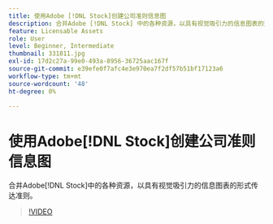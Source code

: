 ```yaml
---
title: 使用Adobe [!DNL Stock]创建公司准则信息图
description: 合并Adobe [!DNL Stock] 中的各种资源，以具有视觉吸引力的信息图表的形式传达准则
feature: Licensable Assets
role: User
level: Beginner, Intermediate
thumbnail: 331811.jpg
exl-id: 17d2c27a-99e0-493a-8956-36725aac167f
source-git-commit: e39efe0f7afc4e3e970ea7f2df57b51bf17123a6
workflow-type: tm+mt
source-wordcount: '48'
ht-degree: 0%

---
```


# 使用Adobe[!DNL Stock]创建公司准则信息图

合并Adobe[!DNL Stock]中的各种资源，以具有视觉吸引力的信息图表的形式传达准则。

>[!VIDEO](https://video.tv.adobe.com/v/331811?hidetitle=true)
